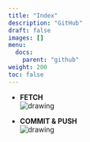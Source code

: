 ```yaml
---
title: "Index"
description: "GitHub"
draft: false
images: []
menu:
  docs:
    parent: "github"
weight: 200
toc: false
---
```





*	**FETCH**<br>
	<img src="/images/1/fetch.gif" alt="drawing"/>

* **COMMIT & PUSH**<br>
  <img src="/images/1/push.gif" alt="drawing"/>

  